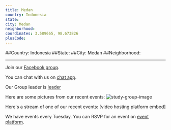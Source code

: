```yaml
---
title: Medan
country: Indonesia
state: 
city: Medan
neighborhood: 
coordinates: 3.589665, 98.673826
plusCode:
---
```


##Country: Indonesia
##State: 
##City: Medan
##Neighborhood: 
*****
Join our [Facebook group](https://www.facebook.com/groups/free.code.camp.medan).

You can chat with us on [chat app]().

Our Group leader is [leader]()

Here are some pictures from our recent events:
![study-group-image]()

Here's a stream of one of our recent events:
[video hosting platform embed]

We have events every Tuesday. You can RSVP for an event on [event platform]().
